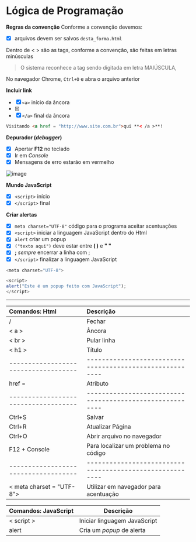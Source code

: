 # Lógica de Programação

**Regras da convenção**
Conforme a convenção devemos:
- [x] arquivos devem ser salvos `desta_forma.html`

Dentro de < > são as tags, conforme a convenção, são feitas em letras minúsculas

> O sistema reconhece a tag sendo digitada em letra MAIÚSCULA, 

No navegador Chrome, `Ctrl+O` e abra o arquivo anterior

 **Incluir link**
- [x] `<a>` início da âncora
- [x] 
- [x] `</a>` final da âncora
 
 ```html
 Visitando <a href = "http://www.site.com.br">qui **< /a >**!
 ```



**Depurador (*debugger*)**

- [x] Apertar **F12** no teclado
- [x] Ir em *Console*
- [x] Mensagens de erro estarão em vermelho

![image](https://user-images.githubusercontent.com/108991648/182258030-576ee244-b907-44cf-885f-8fd637cfaca4.png)

**Mundo JavaScript**
- [x] `<script>` início
- [x] `</script>` final

**Criar alertas**

- [x] `meta charset="UTF-8"` código para o programa aceitar acentuações
- [x] `<script>` iniciar a linguagem JavaScript dentro do Html
- [x] `alert` criar um popup
- [x] `("texto aqui")` deve estar entre **( )** e **" "**
- [x] **;** *sempre* encerrar a linha com ;   
- [x] `</script>` finalizar a linguagem JavaScript 

```JavaScript
<meta charset="UTF-8">

<script>
alert("Este é um popup feito com JavaScript");
</script>
```
________________________________________

Comandos: Html | Descrição
:-|:-
/ | Fechar
< a > | Âncora
< br > | Pular linha
< h1 > | Título
------------------------------------|--------------------------------------------------------
href = | Atributo
------------------------------------|--------------------------------------------------------
Ctrl+S | Salvar
Ctrl+R | Atualizar Página
Ctrl+O | Abrir arquivo no navegador
F12 + Console | Para localizar um problema no código
------------------------------------|--------------------------------------------------------
< meta charset = "UTF-8"> | Utilizar em navegador para acentuação

Comandos: JavaScript | Descrição
-|-
< script > | Iniciar linguagem JavaScript
alert | Cria um *popup* de alerta

